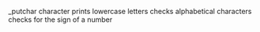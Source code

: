 _putchar character
prints lowercase letters
checks alphabetical characters
checks for the sign of a number
